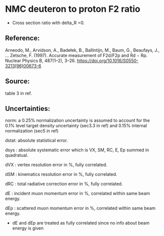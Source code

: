 # NMC deuteron to proton F2 ratio 
* Cross section ratio with delta_R =0.

## Reference: 
Arneodo, M., Arvidson, A., Badełek, B., Ballintijn, M., Baum, G., Beaufays, J., … Zetsche, F. (1997). Accurate measurement of F2d/F2p and Rd − Rp. Nuclear Physics B, 487(1–2), 3–26. https://doi.org/10.1016/S0550-3213(96)00673-6
## Source: 
table 3 in ref.

## Uncertainties:
norm:  a 0.25% normalization uncertainty is assumed to account for the 0.1% level target density uncertainty (sec3.3 in ref) and 0.15% internal normalization (sec5 in ref)

dstat: absolute statistical error.

dsys : absolute systematic error which is VX, SM, RC, E, Ep summed in quadratual.

dVX  : vertex resolution error in %, fully correlated.

dSM  : kinematics resolution error in %, fully correlated.

dRC  : total radiative correction error in %, fully correlated.

dE   : incident muon momentum error in %, correlated within same beam energy.

dEp  : scattered muon momentum error in %, correlated within same beam energy.

* dE and dEp are treated as fully correlated since no info about beam energy is given
